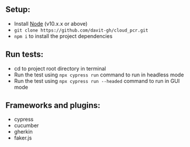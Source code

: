 ## Setup:
* Install [Node](http://nodejs.org) (v10.x.x or above)
* `git clone https://github.com/davit-gh/cloud_pcr.git`
* `npm i` to install the project dependencies

## Run tests:
* cd to project root directory in terminal
* Run the test using `npx cypress run` command to run in headless mode
* Run the test using `npx cypress run --headed` command to run in GUI mode

## Frameworks and plugins:
* cypress
* cucumber
* gherkin
* faker.js
